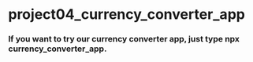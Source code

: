 # project04_currency_converter_app

### If you want to try our currency converter app, just type npx currency_converter_app. 
 
